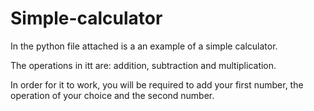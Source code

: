 # Simple-calculator
In the python file attached is a an example of a simple calculator.

The operations in itt are: addition, subtraction and multiplication.

In order for it to work, you will be required to add your first number, the operation of your choice and the second number.
